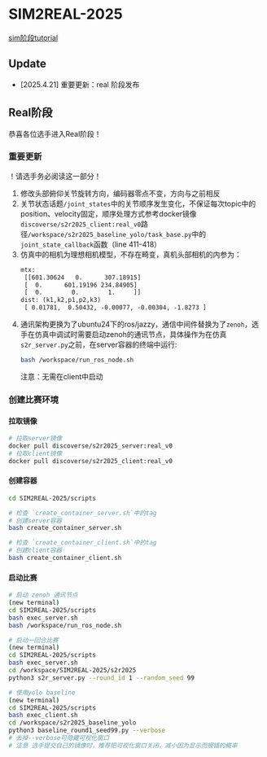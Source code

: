 # SIM2REAL-2025

[sim阶段tutorial](doc/tutorial.md)

## Update

- [2025.4.21] 重要更新：real 阶段发布

## Real阶段

恭喜各位选手进入Real阶段！

### 重要更新
！请选手务必阅读这一部分！

1. 修改头部俯仰关节旋转方向，编码器零点不变，方向与之前相反
2. 关节状态话题`/joint_states`中的关节顺序发生变化，不保证每次topic中的position、velocity固定，顺序处理方式参考docker镜像`discoverse/s2r2025_client:real_v0`路径`/workspace/s2r2025_baseline_yolo/task_base.py`中的`joint_state_callback`函数（line 411-418）
3. 仿真中的相机为理想相机模型，不存在畸变，真机头部相机的内参为：
    ```txt
    mtx:
     [[601.30624   0.      307.18915]
     [  0.      601.19196 234.84905]
     [  0.        0.        1.     ]]
    dist: (k1,k2,p1,p2,k3)
     [ 0.01781,  0.50432, -0.00077, -0.00304, -1.8273 ]
    ```
4. 通讯架构更换为了ubuntu24下的ros/jazzy，通信中间件替换为了`zenoh`，选手在仿真中调试时需要启动zenoh的通讯节点，具体操作为在仿真`s2r_server.py`之前，在server容器的终端中运行:
    ```bash
    bash /workspace/run_ros_node.sh
    ```
    注意：无需在client中启动


### 创建比赛环境

#### 拉取镜像

```bash
# 拉取server镜像
docker pull discoverse/s2r2025_server:real_v0
# 拉取client镜像
docker pull discoverse/s2r2025_client:real_v0
```

#### 创建容器

```bash
cd SIM2REAL-2025/scripts

# 检查 `create_container_server.sh`中的tag
# 创建server容器
bash create_container_server.sh 

# 检查 `create_container_client.sh`中的tag
# 创建client容器
bash create_container_client.sh 
```

#### 启动比赛

```bash
# 启动 zenoh 通讯节点
(new terminal)
cd SIM2REAL-2025/scripts
bash exec_server.sh
bash /workspace/run_ros_node.sh

# 启动一回合比赛
(new terminal)
cd SIM2REAL-2025/scripts
bash exec_server.sh
cd /workspace/SIM2REAL-2025/s2r2025
python3 s2r_server.py --round_id 1 --random_seed 99

# 使用yolo baseline
(new terminal)
cd SIM2REAL-2025/scripts
bash exec_client.sh
cd /workspace/s2r2025_baseline_yolo
python3 baseline_round1_seed99.py --verbose 
# 去掉--verbose可隐藏可视化窗口
# 注意 选手提交自己的镜像时，推荐把可视化窗口关闭，减小因为显示而报错的概率
```
